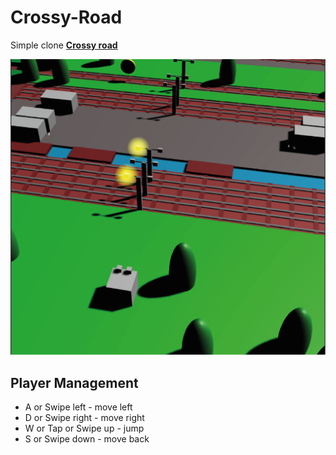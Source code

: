 # Crossy-Road

Simple clone [**Crossy road**](https://www.crossyroad.com/) 

![](./Crossy%20Road/Screenshot/suck.png)

## Player Management

* A or Swipe left - move left
* D or Swipe right - move right
* W or Tap or Swipe up - jump
* S or Swipe down - move back